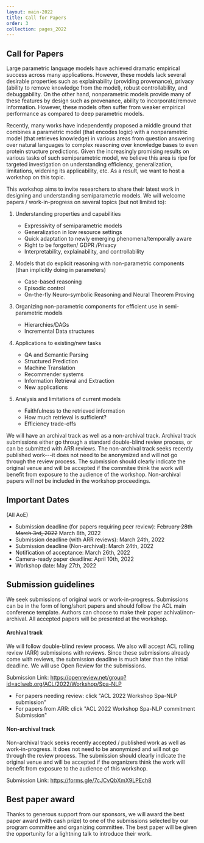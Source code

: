 ```yaml
---
layout: main-2022
title: Call for Papers
order: 3
collection: pages_2022
---
```


## Call for Papers

Large parametric language models have achieved dramatic empirical success across many applications. However, these models lack several desirable properties such as explainability (providing provenance), privacy (ability to remove knowledge from the model), robust controllability, and debuggability. On the other hand, nonparametric models provide many of these features by design such as provenance, ability to incorporate/remove information. However, these models often suffer from weaker empirical performance as compared to deep parametric models.

Recently, many works have independently proposed a middle ground that combines a parametric model (that encodes logic) with a nonparametric model (that retrieves knowledge) in various areas from question answering over natural languages to complex reasoning over knowledge bases to even protein structure predictions. Given the increasingly promising results on various tasks of such semiparametric model, we believe this area is ripe for targeted investigation on understanding efficiency, generalization, limitations, widening its applicability, etc. As a result, we want to host a workshop on this topic.

This workshop aims to invite researchers to share their latest work in designing and understanding semiparametric models. We will welcome papers / work-in-progress on several topics (but not limited to):

1. Understanding properties and capabilities
	* Expressivity of semiparametric models
	* Generalization in low resource settings
	* Quick adaptation to newly emerging phenomena/temporally aware
	* Right to be forgotten/ GDPR /Privacy
	* Interpretability, explainability, and controllability


2. Models that do explicit reasoning with non-parametric components (than implicitly doing in parameters)
	* Case-based reasoning
	* Episodic control
	* On-the-fly Neuro-symbolic Reasoning and Neural Theorem Proving


3. Organizing non-parametric components for efficient use in semi-parametric models
	* Hierarchies/DAGs
	* Incremental Data structures


4. Applications to existing/new tasks
	* QA and Semantic Parsing
	* Structured Prediction
	* Machine Translation
	* Recommender systems
	* Information Retrieval and Extraction
	* New applications


5. Analysis and limitations of current models
	* Faithfulness to the retrieved information
	* How much retrieval is sufficient?
	* Efficiency trade-offs


We will have an archival track as well as a non-archival track.
Archival track submissions either go through a standard double-blind review process, or can be submitted with ARR reviews. 
The non-archival track seeks recently published work---it does not need to be anonymized and will not go through the review process. 
The submission should clearly indicate the original venue and will be accepted if the commitee think the work will benefit from exposure to the audience of the workshop. 
Non-archival papers will not be included in the workshop proceedings.


## Important Dates

(All AoE)
- Submission deadline (for papers requiring peer review): ~~February 28th~~ ~~March 3rd, 2022~~ March 8th, 2022
- Submission deadline (with ARR reviews): March 24th, 2022
- Submission deadline (Non-archival): March 24th, 2022
- Notification of acceptance: March 26th, 2022
- Camera-ready paper deadline: April 10th, 2022
- Workshop date: May 27th, 2022


## Submission guidelines
We seek submissions of original work or work-in-progress. Submissions can be in the form of long/short papers and should follow the ACL main conference template. Authors can choose to make their paper achival/non-archival. All accepted papers will be presented at the workshop.

#### Archival track
We will follow double-blind review process. We also will accept ACL rolling review (ARR) submissions with reviews. Since these submissions already come with reviews, the submission deadline is much later than the initial deadline. We will use Open Review for the submissions.

Submission Link: <https://openreview.net/group?id=aclweb.org/ACL/2022/Workshop/Spa-NLP>
* For papers needing review: click "ACL 2022 Workshop Spa-NLP submission"
* For papers from ARR: click "ACL 2022 Workshop Spa-NLP commitment Submission"

#### Non-archival track
Non-archival track seeks recently accepted / published work as well as work-in-progress. It does not need to be anonymized and will not go through the review process. The submission should clearly indicate the original venue and will be accepted if the organizers think the work will benefit from exposure to the audience of this workshop.

Submission Link: <https://forms.gle/7cJCvQbXmX9LPEch8>


## Best paper award
Thanks to generous support from our sponsors, we will award the best paper award (with cash prize) to one of the submissions selected by our program committee and organizing committee. The best paper will be given the opportunity for a lightning talk to introduce their work.